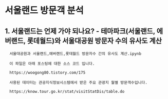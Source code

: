# 서울랜드 방문객 분석

## 1. 서울랜드는 언제 가야 되나요? - 테마파크(서울랜드, 에버랜드, 롯데월드)와 서울대공원 방문자 수의 유사도 계산

      서울대공원과 서울랜드,에버랜드,롯데월드 방문자수 간의 유사도 계산.ipynb
      
      이 파일은 아래 포스팅에 대한 소스 코드 입니다.
      
      https://woogong80.tistory.com/175
      
      사용된 데이터는 관공지식정보시스템에서 받은 주요 관광지 월별 방문객수입니다.
      
      https://know.tour.go.kr/stat/visitStatDis/table.do
      
